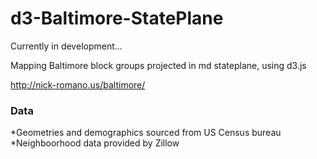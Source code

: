 # d3-Baltimore-StatePlane

Currently in development...

Mapping Baltimore block groups projected in md stateplane, using d3.js

http://nick-romano.us/baltimore/


<h3>Data</h3>
*Geometries and demographics sourced from US Census bureau<br>
*Neighboorhood data provided by Zillow
